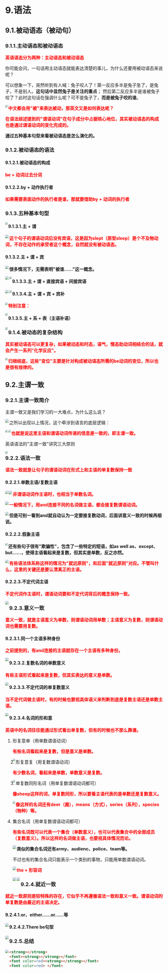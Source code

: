 # 9.语法

## 9.1.被动语态（被动句）

### 9.1.1.主动语态和被动语态

<font color=red><strong>英语语态分为两种：主动语态和被动语态</strong></font>

你可能会问，一句话用主动语态就能表达清楚的事儿，为什么还要用被动语态来说呢？

可以想象一下，突然听到有人喊：兔子咬人了！第一反应多半是兔子急了，是兔子，不是别人。**这句话中显然兔子是关注的重点**；
然后第二反应多半是谁被兔子咬了？此时这句话在强调什么呢？可不是兔子了，**而是被兔子咬的谁**。

<img src="pic/16213532698.png" align='left' style="zoom:50%;" />

<font color=red><strong>中文都会用"被"来表达被动，那英文又是如何表达呢？</strong></font>

<font color=red><strong>在语法综述提到的"谓语动词"在句子成分中占据核心地位，其实被动语态的构成也是通过谓语动词的变化完成的。</strong></font>

**通过五种基本句型来看被动语态是怎么演化的。**

### 9.1.2.被动语态的语法

#### 9.1.2.1.被动语态的构成

<font color=red><strong>be + 动词过去分词</strong></font>

#### 9.1.2.2.by + 动作执行者

<font color=red><strong>如果需要表面动作的执行者是谁，那就要借助by + 动词的执行者</strong></font>

### 9.1.3.五种基本句型

<img src="pic/16214818246.png" align='left' style="zoom: 50%;" />

#### 9.1.3.1.主 + 谓

<img src="pic/16220608129.png" align='left' style="zoom: 67%;" />

<font color=red><strong>这个句子的谓语动词后没有宾语，这是因为slept（原型sleep）是个不及物动词，不存在动作的承受者这个概念，自然就没有被动语态。</strong></font>

#### 9.1.3.2.主 + 谓 + 宾

<img src="pic/16222136661.png" align='left' style="zoom: 67%;" />

**很多情况下，无需表明"被谁……"这一概念。**

<img src="pic/16224032354.png" align='left' style="zoom: 67%;" />

<img src="pic/16224142399.png" align='left' style="zoom: 50%;" />

#### 9.1.3.3.主 + 谓 + 直接宾语 + 间接宾语

<img src="pic/16230107475.png" align='left'  style="zoom: 67%;" />

<img src="pic/16230124338.png" align='left'  style="zoom: 50%;" />

#### 9.1.3.4.主 + 谓 + 宾 + 宾补

<img src="pic/16231017795.png" align='left'  style="zoom: 50%;" />

<font color=red><strong>特别注意：</strong></font>

<img src="pic/16231251519.png" align='left'  style="zoom: 50%;" />

#### 9.1.3.5.主 + 系 + 表（主语补语）

<img src="pic/16231434448.png" align='left'  style="zoom: 50%;" />

### 9.1.4.被动态的复杂结构

<font color=red><strong>其实被动语态可以更复杂，如果被动态和时态，语气，情态助动词相结合的话，就会产生一系列"化学反应"。</strong></font>

<img src="pic/17101441809.png" align='left' style="zoom: 50%;" />

<font color=red><strong>归根结底，这些"变位"主要是针对构成被动语态所需的be动词的变位，所以也是很有规律的。</strong></font>

## 9.2.主谓一致

### 9.2.1.主谓一致简介

主谓一致又是我们学习的一大难点，为什么这么说？

<img src="pic/17105649967.png" align='left'  style="zoom: 67%;" />

之所以出现以上情况，这个牵涉到语言的底层逻辑：

<img src="pic/17105954989.png" align='left'  style="zoom: 50%;" />

<img src="pic/17110258688.png" align='left'  style="zoom: 50%;" />

<font color=red><strong>也就是说这里主语和谓语动词传递的信息是一致的，即主谓一致。</strong></font>

英语语法的"主谓一致"讲究三大原则

<img src="pic/17110522449.png" align='left'  style="zoom: 50%;" />

### 9.2.2.语法一致

<font color=red><strong>语法一致就是让句子的谓语动词在形式上和主语的单复数保持一致</strong></font>

#### 9.2.2.1.单数主语/复数主语

<img src="pic/17164202288.png" align='left' style="zoom: 60%;" />

<img src="pic/17164352264.png" align='left' style="zoom:67%;" />

<font color=red><strong>非谓语动词作主语时，也相当于单数名词。</strong></font>

<img src="pic/17164728614.png" align='left' style="zoom:67%;" />

<font color=red><strong>一般情况下，用and连接不同的名词做主语，都会接复数谓语动词。</strong></font>

<img src="pic/17165851827.png" align='left' style="zoom:67%;" />

**但是可别一看到and就自动认为一定要接复数动词，后面讲意义一致的时候再细说。**

#### 9.2.2.2.假象主语

<img src="pic/17170239818.png"  align='left' style="zoom:50%;" />

**还有些句子很有"欺骗性"，包含了一些特定的短语，如as well as、except、but……，使得主语看起来是复数，但其实是单数，反之亦然。**

<img src="pic/17171228778.png"  align='left' style="zoom:67%;" />

<font color=red><strong>有些语法体系称这样的情况为"就远原则"，和后面"就近原则"对应。不管叫什么，这里的关键还是要认清真正的主语。</strong></font>

#### 9.2.2.3.不定代词主语

<font color=red><strong>不定代词作主语时，谓语动词要和不定代词背后的概念保持一致。</strong></font>

<img src="pic/17172742196.png"  align='left' style="zoom:67%;" />

### 9.2.3.意义一致

<font color=red><strong>意义一致，就是主语意义为单数，则谓语动词用单数；主语意义为复数，则谓语动词也需要用复数。</strong></font>

#### 9.2.3.1.同一个主语多种身份

<font color=red><strong>之前提到的，有and连接的主语就存在一个主语有多种身份。</strong></font>

<img src="pic/17174119003.png"  align='left'  style="zoom:67%;" />

#### 9.2.3.2.复数名词的单数意义

<font color=red><strong>有些主语形式看起来是复数，但其实表达的意义是单数。</strong></font>

<img src="pic/17175216271.png"  align='left'  style="zoom:67%;" />

#### 9.2.3.3.不定代词的单复数意义

<font color=red><strong>当不定代词做主语时，有的时候也要视具体语义来判断到底是复数主语还是单数主语。</strong></font>

<img src="pic/17175731637.png"   align='left' style="zoom:67%;" />

#### 9.2.3.4.名词的形和意

<font color=red><strong>英语中的名词往往能通过形式看出单复数，但有的时候也不那么靠谱。</strong></font>

1. 形复意单（用单数谓语动词）

   <font color=red><strong>有些名词看起来是复数，但是意义是单数。</strong></font>

   <img src="pic/17180354464.png"  align='left' style="zoom: 50%;" />

2. 形复意复（用复数谓语动词）

   <font color=red><strong>有少数名词，看起来是单数，单数意义是复数。</strong></font>

   <img src="pic/17180531776.png"   align='left' style="zoom: 50%;" />

3. 单复数同形名词（用单复数谓语动词都可）

   <font color=red><strong>像sheep这样的词，单复数同形，所以要看主语代表的是单数还是复数意义。</strong></font>

   <img src="pic/17180803522.png"  align='left' style="zoom: 50%;" />

   <font color=red><strong>像这样的名词还有deer（鹿），means（方式），series（系列），species（物种）等。</strong></font>

4. 集合名词（用单复数谓语动词都可）

   <font color=red><strong>有些名词既可以代表一个集合（单数意义），也可以代表集合中的全部成员（复数意义）。所以这样的名词做主语，也要视具体情况而论。</strong></font>

   <img src="pic/17181911158.png"  align='left' style="zoom: 67%;" />

   **类似的集合名词还有army、audienc、police、team等。**

   不过也有的集合名词只能表示一个类别的事物，只能用单数谓语动词。

   <img src="pic/17182117057.png"  align='left' style="zoom:67%;" />

   <font color=red><strong>the + 形容词</strong></font>

   <img src="pic/17182358893.png"  align='left' style="zoom:67%;" />

   <img src="pic/17182501086.png"  align='left' style="zoom:67%;" />

### 9.2.4.就近一致

<font color=red><strong>就近一致原则是较特殊的存在，它似乎不再遵循语法一致和意义一致。谓语动词的单复数是由最近的主语决定。</strong></font>

#### 9.2.4.1.or、either……or……等

<img src="pic/17183513797.png"  align='left' style="zoom: 67%;" />

#### 9.2.4.2.There be句型

<img src="pic/17183749333.png"  align='left' style="zoom: 67%;" />

### 9.2.5.总结

<img src="pic/17183933508.png"  align='left' style="zoom:67%;" />



```html
<strong></strong>
<font><strong></strong></font>
<font color=red><strong></strong></font>
<font color=red> </font>
```

